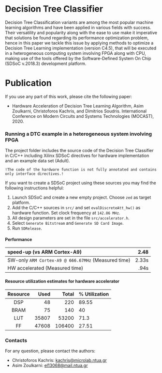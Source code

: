 # Decision Tree Classifier
Decision Tree Classification variants are among the most popular machine learning algorithms and have been applied in various fields  with success. Their versatility and popularity along with the ease to use make it imperative that solutions be found regarding its performance optimization problem, hence in this paper we tackle this issue by applying methods to optimize a Decision Tree Learning implementation (version C4.5), that will be executed in a heterogeneous computing system involving FPGA along with CPU, making use of the tools
offered by the Software-Defined System On Chip (SDSoC v.2018.3) development platform.


# Publication
If you use any part of this work, please cite the following paper:

- Hardware Acceleration of Decision Tree Learning Algorithm, Asim Zoulkarni, Christoforos Kachris, and Dimitrios Soudris. International Conference on Modern Circuits and Systems Technologies (MOCAST), 2020.


### Running a DTC example in a heterogeneous system involving FPGA
The project folder includes the source code of the Decision Tree Classifier in C/C++ including Xilinx SDSoC directives for hardware implementation and an example data set (Adult).

`!The code of the hardware function is not fully annotated and contains only interface directives.!`

If you want to create a SDSoC project using these sources you may find the following instructions helpful:

1.  Launch SDSoC and create a new empty project. Choose `zed` as target platform.
1.  Add the C/C++ sources in `src/` and set `evalDiscreteAtt_hw()` as hardware function. Set clock frequency at `142.86 MHz`.
1.  All design parameters are set in the file `src/accelerator.h`.
1.  Select `Generate Bitstream` and `Generate SD Card Image`.
1.  Run `SDRelease`.


#### Performance
speed-up (vs ARM Cortex-A9)                         |   2.48
:---------------------------------------------------|----------:
SW-only `ARM Cortex-A9 @ 666.67MHz` (Measured time) |   2.33s
HW accelerated (Measured time)                      |   .94s


#### Resource utilization estimates for hardware accelerator
Resource    |   Used    |   Total   |   % Utilization
:----------:|----------:|----------:|:----------
DSP         |   48      |   220     |   89.55
BRAM        |   75      |   140     |   40
LUT         |   35807   |   53200   |   71.3
FF          |   47608   |   106400  |   27.51


### Contacts
For any question, please contact the authors:

* Christoforos Kachris: kachris@microlab.ntua.gr
* Asim Zoulkarni: el13068@mail.ntua.gr


